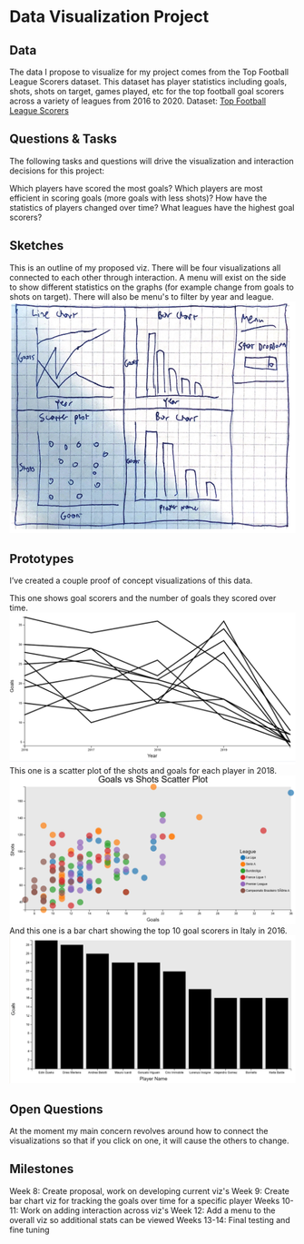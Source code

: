 # Data Visualization Project

## Data

The data I propose to visualize for my project comes from the Top Football League Scorers dataset. This dataset has player statistics including goals, shots, shots on target, games played, etc for the top football goal scorers across a variety of leagues from 2016 to 2020. 
Dataset: [Top Football League Scorers](https://www.kaggle.com/datasets/mohamedhanyyy/top-football-leagues-scorers)



## Questions & Tasks

The following tasks and questions will drive the visualization and interaction decisions for this project:

Which players have scored the most goals?
Which players are most efficient in scoring goals (more goals with less shots)?
How have the statistics of players changed over time?
What leagues have the highest goal scorers?

## Sketches

This is an outline of my proposed viz. There will be four visualizations all connected to each other through interaction. A menu will exist on the side to show different statistics on the graphs (for example change from goals to shots on target). There will also be menu's to filter by year and league. 
![image](https://github.com/eschuman20/dataviz-project-repo/blob/master/outline.png)


## Prototypes

I’ve created a couple proof of concept visualizations of this data.

This one shows goal scorers and the number of goals they scored over time.
[![image](https://github.com/eschuman20/dataviz-project-repo/blob/master/GoalsOverTime.png)](https://vizhub.com/eschuman20/goalscorersovertime)
This one is a scatter plot of the shots and goals for each player in 2018.
[![image](https://github.com/eschuman20/dataviz-project-repo/blob/master/scatter_plot.png)](https://vizhub.com/eschuman20/goals_scatterplot_with_scale)
And this one is a bar chart showing the top 10 goal scorers in Italy in 2016. 
[![image](https://github.com/eschuman20/dataviz-project-repo/blob/master/bar_chart.png)](https://vizhub.com/eschuman20/a8852f0040ea442181e2beb970e5e7e4)

## Open Questions

At the moment my main concern revolves around how to connect the visualizations so that if you click on one, it will cause the others to change. 

## Milestones

Week 8: Create proposal, work on developing current viz's 
Week 9: Create bar chart viz for tracking the goals over time for a specific player
Weeks 10-11: Work on adding interaction across viz's
Week 12: Add a menu to the overall viz so additional stats can be viewed
Weeks 13-14: Final testing and fine tuning
